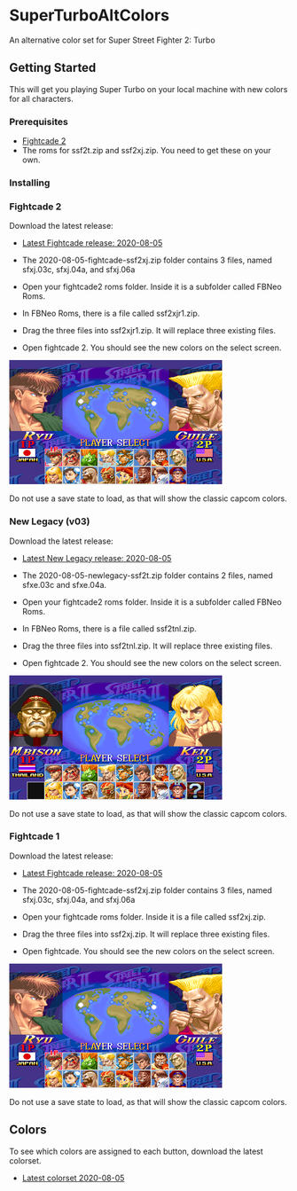 # SuperTurboAltColors
An alternative color set for Super Street Fighter 2: Turbo

## Getting Started
This will get you playing Super Turbo on your local machine with new colors for all characters.

### Prerequisites
 * [Fightcade 2](http://www.fightcade.com/)
 * The roms for ssf2t.zip and ssf2xj.zip. You need to get these on your own.
 
### Installing

### Fightcade 2
Download the latest release:
 * [Latest Fightcade release: 2020-08-05](roms/Fightcade/2020-08-05-fightcade-ssf2xj.zip?raw=true)
 
* The 2020-08-05-fightcade-ssf2xj.zip folder contains 3 files, named sfxj.03c, sfxj.04a, and sfxj.06a
* Open your fightcade2 roms folder. Inside it is a subfolder called FBNeo Roms. 
* In FBNeo Roms, there is a file called ssf2xjr1.zip.
* Drag the three files into ssf2xjr1.zip. It will replace three existing files.
* Open fightcade 2. You should see the new colors on the select screen.

 ![character select](images/characterselect.png)

Do not use a save state to load, as that will show the classic capcom colors.
 
### New Legacy (v03)
Download the latest release:
 * [Latest New Legacy release: 2020-08-05](roms/NewLegacy/2020-08-05-newlegacy-ssf2t.zip?raw=true)
 
* The 2020-08-05-newlegacy-ssf2t.zip folder contains 2 files, named sfxe.03c and sfxe.04a.
* Open your fightcade2 roms folder. Inside it is a subfolder called FBNeo Roms. 
* In FBNeo Roms, there is a file called ssf2tnl.zip.
* Drag the three files into ssf2tnl.zip. It will replace three existing files.
* Open fightcade 2. You should see the new colors on the select screen.

 ![character select new legacy](images/characterselect_newlegacy.png)

Do not use a save state to load, as that will show the classic capcom colors.

### Fightcade 1
Download the latest release:
 * [Latest Fightcade release: 2020-08-05](roms/Fightcade/2020-08-05-fightcade-ssf2xj.zip?raw=true)
 
* The 2020-08-05-fightcade-ssf2xj.zip folder contains 3 files, named sfxj.03c, sfxj.04a, and sfxj.06a	
* Open your fightcade roms folder. Inside it is a file called ssf2xj.zip.	
* Drag the three files into ssf2xj.zip. It will replace three existing files.	
* Open fightcade. You should see the new colors on the select screen.

 ![character select](images/characterselect.png)

Do not use a save state to load, as that will show the classic capcom colors.


## Colors
To see which colors are assigned to each button, download the latest colorset.
 * [Latest colorset  2020-08-05](colorsets/2020-08-05-colorset.zip?raw=true)


